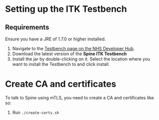 # Setting up the ITK Testbench

## Requirements
Ensure you have a JRE of 1.7.0 or higher installed.

1. Navigate to the [Testbench page on the NHS Developer Hub](https://developer.nhs.uk/testcentre/itk-testbench/).
2. Download the latest version of the **Spine ITK Testbench**
3. Install the jar by double-clicking on it. Select the location where you want to install the Testbench to and click install.

# Create CA and certificates
To talk to Spine using mTLS, you need to create a CA and certificates like so:

1. Run `./create-certs.sh`
